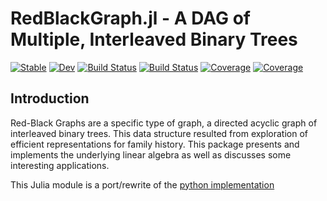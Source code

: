 # RedBlackGraph.jl - A DAG of Multiple, Interleaved Binary Trees

[![Stable](https://img.shields.io/badge/docs-stable-blue.svg)](https://rappdw.github.io/RedBlackGraph.jl/stable)
[![Dev](https://img.shields.io/badge/docs-dev-blue.svg)](https://rappdw.github.io/RedBlackGraph.jl/dev)
[![Build Status](https://travis-ci.com/rappdw/RedBlackGraph.jl.svg?branch=main)](https://travis-ci.com/rappdw/RedBlackGraph.jl)
[![Build Status](https://ci.appveyor.com/api/projects/status/github/rappdw/RedBlackGraph.jl?svg=true)](https://ci.appveyor.com/project/rappdw/RedBlackGraph-jl)
[![Coverage](https://codecov.io/gh/rappdw/RedBlackGraph.jl/branch/main/graph/badge.svg)](https://codecov.io/gh/rappdw/RedBlackGraph.jl)
[![Coverage](https://coveralls.io/repos/github/rappdw/RedBlackGraph.jl/badge.svg?branch=main)](https://coveralls.io/github/rappdw/RedBlackGraph.jl?branch=main)

## Introduction
Red-Black Graphs are a specific type of graph, a directed acyclic graph of interleaved binary trees. This data 
structure resulted from exploration of efficient representations for family history. This package presents and 
implements the underlying linear algebra as well as discusses some interesting applications.

This Julia module is a port/rewrite of the [python implementation](https://github.com/rappdw/redblackgraph)

